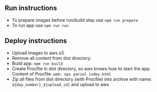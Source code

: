 ## Run instructions

- To prepare images before run/build step use `npm run prepare`
- To run app use `npm run run`

## Deploy instructions
- Upload images to aws s3.
- Remove all content from dist directory.
- Build app: `npm run build`
- Create Procfile in dist directory, so aws knows how to start the app. Content of Procfile: `web: npx parcel index.html`
- Zip all files from dist directory (with Procfile) into archive with name: `${day_number}_${upload_id}` and upload to aws